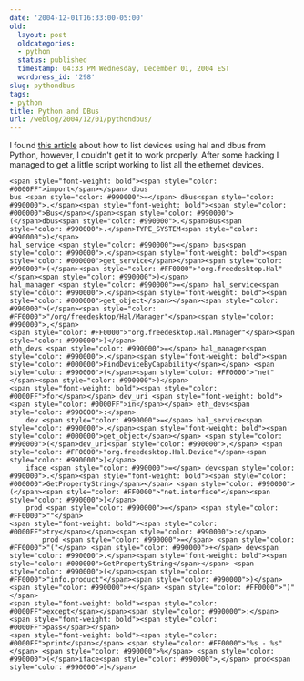 ```yaml
---
date: '2004-12-01T16:33:00-05:00'
old:
  layout: post
  oldcategories:
  - python
  status: published
  timestamp: 04:33 PM Wednesday, December 01, 2004 EST
  wordpress_id: '298'
slug: pythondbus
tags:
- python
title: Python and DBus
url: /weblog/2004/12/01/pythondbus/
---
```


I found [this article](http://s1x.homelinux.net/documents/python/hal-listing-devs) about how to
list devices using hal and dbus from Python, however, I couldn't get it to work properly.  After some hacking
I managed to get a little script working to list all the ethernet devices.





    <span style="font-weight: bold"><span style="color: #0000FF">import</span></span> dbus
    bus <span style="color: #990000">=</span> dbus<span style="color: #990000">.</span><span style="font-weight: bold"><span style="color: #000000">Bus</span></span><span style="color: #990000">(</span>dbus<span style="color: #990000">.</span>Bus<span style="color: #990000">.</span>TYPE_SYSTEM<span style="color: #990000">)</span>
    hal_service <span style="color: #990000">=</span> bus<span style="color: #990000">.</span><span style="font-weight: bold"><span style="color: #000000">get_service</span></span><span style="color: #990000">(</span><span style="color: #FF0000">"org.freedesktop.Hal"</span><span style="color: #990000">)</span>
    hal_manager <span style="color: #990000">=</span> hal_service<span style="color: #990000">.</span><span style="font-weight: bold"><span style="color: #000000">get_object</span></span><span style="color: #990000">(</span><span style="color: #FF0000">"/org/freedesktop/Hal/Manager"</span><span style="color: #990000">,</span>
    <span style="color: #FF0000">"org.freedesktop.Hal.Manager"</span><span style="color: #990000">)</span>
    eth_devs <span style="color: #990000">=</span> hal_manager<span style="color: #990000">.</span><span style="font-weight: bold"><span style="color: #000000">FindDeviceByCapability</span></span> <span style="color: #990000">(</span><span style="color: #FF0000">"net"</span><span style="color: #990000">)</span>
    <span style="font-weight: bold"><span style="color: #0000FF">for</span></span> dev_uri <span style="font-weight: bold"><span style="color: #0000FF">in</span></span> eth_devs<span style="color: #990000">:</span>
    	dev <span style="color: #990000">=</span> hal_service<span style="color: #990000">.</span><span style="font-weight: bold"><span style="color: #000000">get_object</span></span> <span style="color: #990000">(</span>dev_uri<span style="color: #990000">,</span> <span style="color: #FF0000">"org.freedesktop.Hal.Device"</span><span style="color: #990000">)</span>
    	iface <span style="color: #990000">=</span> dev<span style="color: #990000">.</span><span style="font-weight: bold"><span style="color: #000000">GetPropertyString</span></span> <span style="color: #990000">(</span><span style="color: #FF0000">"net.interface"</span><span style="color: #990000">)</span>
    	prod <span style="color: #990000">=</span> <span style="color: #FF0000">""</span>
    <span style="font-weight: bold"><span style="color: #0000FF">try</span></span><span style="color: #990000">:</span>
    		prod <span style="color: #990000">=</span> <span style="color: #FF0000">"("</span> <span style="color: #990000">+</span> dev<span style="color: #990000">.</span><span style="font-weight: bold"><span style="color: #000000">GetPropertyString</span></span> <span style="color: #990000">(</span><span style="color: #FF0000">"info.product"</span><span style="color: #990000">)</span> <span style="color: #990000">+</span> <span style="color: #FF0000">")"</span>
    <span style="font-weight: bold"><span style="color: #0000FF">except</span></span><span style="color: #990000">:</span>
    <span style="font-weight: bold"><span style="color: #0000FF">pass</span></span>
    <span style="font-weight: bold"><span style="color: #0000FF">print</span></span> <span style="color: #FF0000">"%s - %s"</span> <span style="color: #990000">%</span> <span style="color: #990000">(</span>iface<span style="color: #990000">,</span> prod<span style="color: #990000">)</span>
